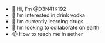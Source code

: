 - 👋 Hi, I’m @D3N41K192
- 👀 I’m interested in drink vodka
- 🌱 I’m currently learning drugs
- 💞️ I’m looking to collaborate on earth
- 📫 How to reach me in aether

<!---
D3N41K192/D3N41K192 is a ✨ special ✨ repository because its `README.md` (this file) appears on your GitHub profile.
You can click the Preview link to take a look at your changes.
--->
